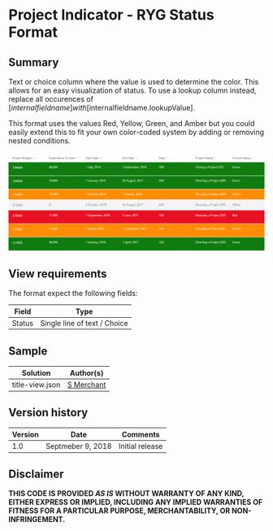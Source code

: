 # Project Indicator - RYG Status Format

## Summary
Text or choice column where the value is used to determine the color. This allows for an easy visualization of status. To use a lookup column instead, replace all occurences of [$internalfieldname] with  [$internalfieldname.lookupValue].

This format uses the values Red, Yellow, Green, and Amber but you could easily extend this to fit your own color-coded system by adding or removing nested conditions.

![Color status field](./ryg-status.png)

## View requirements
The format expect the following fields:

Field |Type
--------|---------
Status | Single line of text / Choice

## Sample

Solution|Author(s)
--------|---------
title-view.json | [S Merchant](https://twitter.com/sohailmerchant)

## Version history

Version|Date|Comments
-------|----|--------
1.0|Septmeber 9, 2018|Initial release

## Disclaimer
**THIS CODE IS PROVIDED *AS IS* WITHOUT WARRANTY OF ANY KIND, EITHER EXPRESS OR IMPLIED, INCLUDING ANY IMPLIED WARRANTIES OF FITNESS FOR A PARTICULAR PURPOSE, MERCHANTABILITY, OR NON-INFRINGEMENT.**